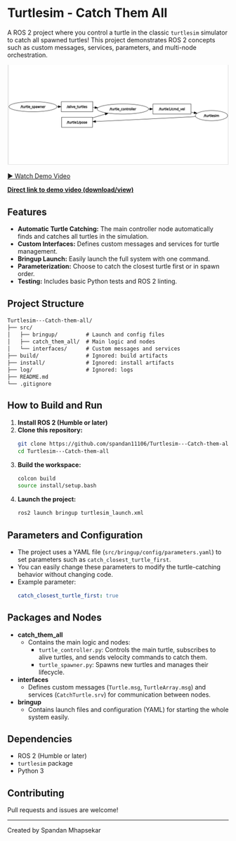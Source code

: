 # Turtlesim - Catch Them All

A ROS 2 project where you control a turtle in the classic `turtlesim` simulator to catch all spawned turtles! This project demonstrates ROS 2 concepts such as custom messages, services, parameters, and multi-node orchestration.

![Project Screenshot](image.png)

[▶️ Watch Demo Video](project_demo.webm)

**[Direct link to demo video (download/view)](./project_demo.webm)**

## Features
- **Automatic Turtle Catching:** The main controller node automatically finds and catches all turtles in the simulation.
- **Custom Interfaces:** Defines custom messages and services for turtle management.
- **Bringup Launch:** Easily launch the full system with one command.
- **Parameterization:** Choose to catch the closest turtle first or in spawn order.
- **Testing:** Includes basic Python tests and ROS 2 linting.

## Project Structure
```
Turtlesim---Catch-them-all/
├── src/
│   ├── bringup/         # Launch and config files
│   ├── catch_them_all/  # Main logic and nodes
│   └── interfaces/      # Custom messages and services
├── build/               # Ignored: build artifacts
├── install/             # Ignored: install artifacts
├── log/                 # Ignored: logs
├── README.md
└── .gitignore
```

## How to Build and Run
1. **Install ROS 2 (Humble or later)**
2. **Clone this repository:**
   ```sh
   git clone https://github.com/spandan11106/Turtlesim---Catch-them-all.git
   cd Turtlesim---Catch-them-all
   ```
3. **Build the workspace:**
   ```sh
   colcon build
   source install/setup.bash
   ```
4. **Launch the project:**
   ```sh
   ros2 launch bringup turtlesim_launch.xml
   ```

## Parameters and Configuration
- The project uses a YAML file (`src/bringup/config/parameters.yaml`) to set parameters such as `catch_closest_turtle_first`.
- You can easily change these parameters to modify the turtle-catching behavior without changing code.
- Example parameter:
  ```yaml
  catch_closest_turtle_first: true
  ```

## Packages and Nodes
- **catch_them_all**
  - Contains the main logic and nodes:
    - `turtle_controller.py`: Controls the main turtle, subscribes to alive turtles, and sends velocity commands to catch them.
    - `turtle_spawner.py`: Spawns new turtles and manages their lifecycle.
- **interfaces**
  - Defines custom messages (`Turtle.msg`, `TurtleArray.msg`) and services (`CatchTurtle.srv`) for communication between nodes.
- **bringup**
  - Contains launch files and configuration (YAML) for starting the whole system easily.

## Dependencies
- ROS 2 (Humble or later)
- `turtlesim` package
- Python 3

## Contributing
Pull requests and issues are welcome!

---
Created by Spandan Mhapsekar